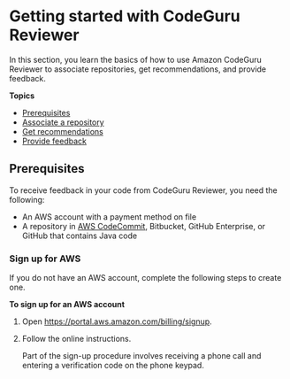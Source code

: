 # Getting started with CodeGuru Reviewer<a name="getting-started-with-guru"></a>

In this section, you learn the basics of how to use Amazon CodeGuru Reviewer to associate repositories, get recommendations, and provide feedback\.

**Topics**
+ [Prerequisites](#getting-started-customer-prerequisites)
+ [Associate a repository](step-one.md)
+ [Get recommendations](get-results.md)
+ [Provide feedback](provide-feedback.md)

## Prerequisites<a name="getting-started-customer-prerequisites"></a>

To receive feedback in your code from CodeGuru Reviewer, you need the following:
+ An AWS account with a payment method on file
+ A repository in [AWS CodeCommit](https://docs.aws.amazon.com/codecommit/latest/userguide/getting-started-cc.html), Bitbucket, GitHub Enterprise, or GitHub that contains Java code

### Sign up for AWS<a name="setting-up-aws-sign-up"></a>

If you do not have an AWS account, complete the following steps to create one\.

**To sign up for an AWS account**

1. Open [https://portal\.aws\.amazon\.com/billing/signup](https://portal.aws.amazon.com/billing/signup)\.

1. Follow the online instructions\.

   Part of the sign\-up procedure involves receiving a phone call and entering a verification code on the phone keypad\.